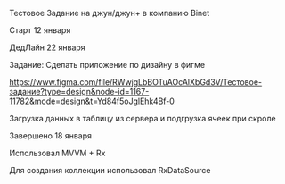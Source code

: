 Тестовое Задание на джун/джун+ в компанию Binet

Старт 12 января

ДедЛайн 22 января

Задание: Сделать приложение по дизайну в фигме

https://www.figma.com/file/RWwjgLbBOTuAOcAlXbGd3V/Тестовое-задание?type=design&node-id=1167-11782&mode=design&t=Yd84f5oJglEhk4Bf-0

Загрузка данных в таблицу из сервера и подгрузка ячеек при скроле

Завершено 18 января

Использовал MVVM + Rx

Для создания коллекции использовал RxDataSource
